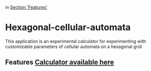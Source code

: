 in [Section 'Features'](#ssFeatures) 

# Hexagonal-cellular-automata
This application is an experimental calculator for experimenting with customizable parameters of cellular automata on a hexagonal grid

## Features <a id='ssFeatures' href="http://4code.net/?lib&id=2">Calculator available here</a>

